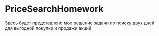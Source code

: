 # PriceSearchHomework
Здесь будет представлено мое решение задачи по поиску двух дней для выгодной покупки и продажи акций.
